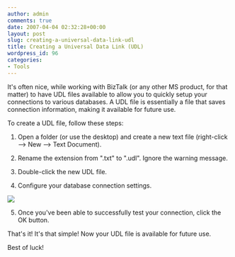 ```yaml
---
author: admin
comments: true
date: 2007-04-04 02:32:28+00:00
layout: post
slug: creating-a-universal-data-link-udl
title: Creating a Universal Data Link (UDL)
wordpress_id: 96
categories:
- Tools
---
```


It's often nice, while working with BizTalk (or any other MS product, for that matter) to have UDL files available to allow you to quickly setup your connections to various databases. A UDL file is essentially a file that saves connection information, making it available for future use.

To create a UDL file, follow these steps:

  1. Open a folder (or use the desktop) and create a new text file (right-click --> New --> Text Document).

  2. Rename the extension from ".txt" to ".udl". Ignore the warning message.

  3. Double-click the new UDL file.

  4. Configure your database connection settings.

![](http://images.wadewegner.com/wordpress/content/binary/UDL.gif)

  5. Once you've been able to successfully test your connection, click the OK button.

That's it! It's that simple! Now your UDL file is available for future use.

Best of luck!